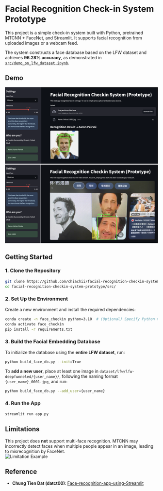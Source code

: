 # Facial Recognition Check-in System Prototype

This project is a simple check-in system built with Python, pretrained MTCNN + FaceNet, and Streamlit. It supports facial recognition from uploaded images or a webcam feed.

The system constructs a face database based on the LFW dataset and achieves **96.28% accuracy**, as demonstrated in [`src/demo_on_lfw_dataset.ipynb`](src/demo_on_lfw_dataset.ipynb).

## Demo  
![Image Upload Demo](assets/picture.png)  
![Webcam Demo](assets/webcam.png)  

## Getting Started  

### 1. Clone the Repository  
```bash
git clone https://github.com/chiachii/facial-recognition-checkin-system-prototype.git
cd facial-recognition-checkin-system-prototype/src/
```

### 2. Set Up the Environment  
Create a new environment and install the required dependencies:  
```bash
conda create -n face_checkin python=3.10  # (Optional) Specify Python version
conda activate face_checkin
pip install -r requirements.txt
```

### 3. Build the Facial Embedding Database  
To initialize the database using the **entire LFW dataset**, run:  
```bash
python build_face_db.py --init=True
```
To **add a new user**, place at least one image in `dataset/lfw/lfw-deepfunneled/{user_name}/`, following the naming format `{user_name}_0001.jpg`, and run:  
```bash
python build_face_db.py --add_user={user_name}
```

### 4. Run the App  
```bash
streamlit run app.py
```

## Limitations  
This project does **not** support multi-face recognition. MTCNN may incorrectly detect faces when multiple people appear in an image, leading to misrecognition by FaceNet.  
![Limitation Example](assets/limitation.png)  

## Reference  
- **Chung Tien Dat (datct00)**: [Face-recognition-app-using-Streamlit](https://github.com/datct00/Face-recognition-app-using-Streamlit)  

